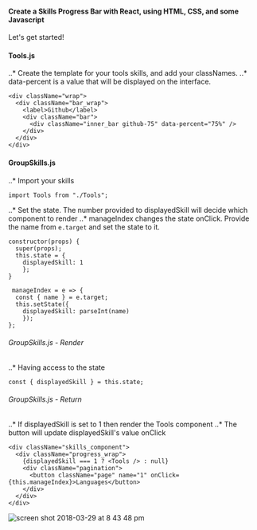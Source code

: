 #### Create a Skills Progress Bar with React, using HTML, CSS, and some Javascript

Let's get started!

#### Tools.js
..* Create the template for your tools skills, and add your classNames.
..* data-percent is a value that will be displayed on the interface.
```
<div className="wrap">
  <div className="bar_wrap">
    <label>Github</label>
    <div className="bar">
      <div className="inner_bar github-75" data-percent="75%" />
    </div>
  </div>
</div>
```

#### GroupSkills.js
..* Import your skills
```
import Tools from "./Tools";
```

..* Set the state. The number provided to displayedSkill will decide which component to render
..* manageIndex changes the state onClick. Provide the name from ```e.target``` and set the state to it.
```
constructor(props) {
  super(props);
  this.state = {
    displayedSkill: 1
    };
}

 manageIndex = e => {
  const { name } = e.target;
  this.setState({
    displayedSkill: parseInt(name)
    });
};
```

###### GroupSkills.js - Render
..* Having access to the state
```
const { displayedSkill } = this.state;
```

###### GroupSkills.js - Return
..* If displayedSkill is set to 1 then render the Tools component
..* The button will update displayedSkill's value onClick
```
<div className="skills_component">
  <div className="progress_wrap">
    {displayedSkill === 1 ? <Tools /> : null}
    <div className="pagination">
      <button className="page" name="1" onClick={this.manageIndex}>Languages</button>
    </div>
  </div>
</div>
```

![screen shot 2018-03-29 at 8 43 48 pm](https://user-images.githubusercontent.com/31966603/38120975-fb631316-3391-11e8-9674-cc05eca53085.png)

